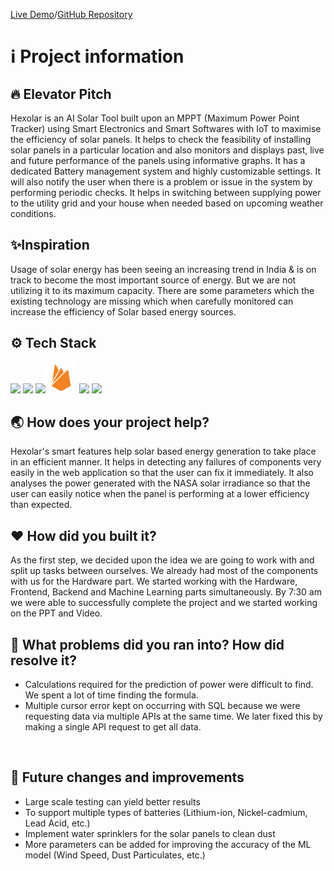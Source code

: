 [Live Demo]()/[GitHub Repository](https://github.com/kd100100/team-hawks)

# ℹ️ Project information

## 🔥 Elevator Pitch 
Hexolar is an AI Solar Tool built upon an MPPT (Maximum Power Point Tracker) using Smart Electronics and Smart Softwares with IoT to maximise the efficiency of solar panels. It helps to check the feasibility of installing solar panels in a particular location and also monitors and displays past, live and future performance of the panels using informative graphs. It has a dedicated Battery management system and highly customizable settings. It will also notify the user when there is a problem or issue in the system by performing periodic checks. It helps in switching between supplying power to the utility grid and your house when needed based on upcoming weather conditions.
<br/>

## ✨Inspiration
Usage of solar energy has been seeing an increasing trend in India & is on track to become the most important source of energy. But we are not utilizing it to its maximum capacity. There are some parameters which the existing technology are missing which when carefully monitored can increase the efficiency of Solar based energy sources.
<br/>

## ⚙️ Tech Stack
<img height=50 src="https://cdn.jsdelivr.net/gh/devicons/devicon/icons/react/react-original.svg"/> <img height=50 src="https://cdn.jsdelivr.net/gh/devicons/devicon/icons/python/python-original.svg"/> <img height=50 src="https://cdn.jsdelivr.net/gh/devicons/devicon/icons/flask/flask-original.svg"/><img height=50 src="https://github.com/devicons/devicon/blob/master/icons/firebase/firebase-plain.svg"/> <img height=50 src="https://cdn.jsdelivr.net/gh/devicons/devicon/icons/sqlite/sqlite-original.svg"/> <img height=50 src="https://upload.wikimedia.org/wikipedia/commons/thumb/e/e5/NASA_logo.svg/2449px-NASA_logo.svg.png"/>
<br/>

## 🌏 How does your project help?
Hexolar's smart features help solar based energy generation to take place in an efficient manner. It helps in detecting any failures of components very easily in the web application so that the user can fix it immediately. It also analyses the power generated with the NASA solar irradiance so that the user can easily notice when the panel is performing at a lower efficiency than expected.
<br/>

## ❤️ How did you built it?
As the first step, we decided upon the idea we are going to work with and split up tasks between ourselves. We already had most of the components with us for the Hardware part. We started working with the Hardware, Frontend, Backend and Machine Learning parts simultaneously. By 7:30 am we were able to successfully complete the project and we started working on the PPT and Video.
<br/>

## 🤔 What problems did you ran into? How did resolve it?
- Calculations required for the prediction of power were difficult to find. We spent a lot of time finding the formula.
- Multiple cursor error kept on occurring with SQL because we were requesting data via multiple APIs at the same time. We later fixed this by making a single API request to get all data.
<br/>

## 🚀 Future changes and improvements
- Large scale testing can yield better results
- To support multiple types of batteries (Lithium-ion, Nickel-cadmium, Lead Acid, etc.)
- Implement water sprinklers for the solar panels to clean dust
- More parameters can be added for improving the accuracy of the ML model (Wind Speed, Dust Particulates, etc.)
